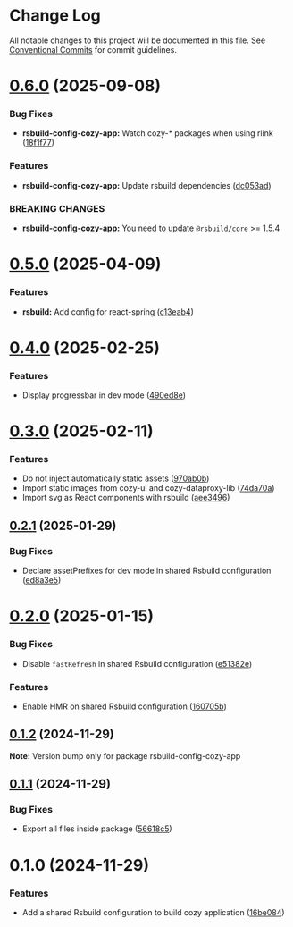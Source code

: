 # Change Log

All notable changes to this project will be documented in this file.
See [Conventional Commits](https://conventionalcommits.org) for commit guidelines.

# [0.6.0](https://github.com/cozy/cozy-libs/compare/rsbuild-config-cozy-app@0.5.0...rsbuild-config-cozy-app@0.6.0) (2025-09-08)

### Bug Fixes

- **rsbuild-config-cozy-app:** Watch cozy-\* packages when using rlink ([18f1f77](https://github.com/cozy/cozy-libs/commit/18f1f777103d6e8fe8e34db69ec9c0d9c3c4c94c))

### Features

- **rsbuild-config-cozy-app:** Update rsbuild dependencies ([dc053ad](https://github.com/cozy/cozy-libs/commit/dc053ad0b8f6f55fbb1d3f38af76fcb4b9b65001))

### BREAKING CHANGES

- **rsbuild-config-cozy-app:** You need to update `@rsbuild/core` >= 1.5.4

# [0.5.0](https://github.com/cozy/cozy-libs/compare/rsbuild-config-cozy-app@0.4.0...rsbuild-config-cozy-app@0.5.0) (2025-04-09)

### Features

- **rsbuild:** Add config for react-spring ([c13eab4](https://github.com/cozy/cozy-libs/commit/c13eab4b17934145db008d03b6531b85bb137879))

# [0.4.0](https://github.com/cozy/cozy-libs/compare/rsbuild-config-cozy-app@0.3.0...rsbuild-config-cozy-app@0.4.0) (2025-02-25)

### Features

- Display progressbar in dev mode ([490ed8e](https://github.com/cozy/cozy-libs/commit/490ed8e8de0a2197dedcf810e1606874ba1c8a0f))

# [0.3.0](https://github.com/cozy/cozy-libs/compare/rsbuild-config-cozy-app@0.2.1...rsbuild-config-cozy-app@0.3.0) (2025-02-11)

### Features

- Do not inject automatically static assets ([970ab0b](https://github.com/cozy/cozy-libs/commit/970ab0b0db465ef02b076d7bb83f4d33a7fefbc4))
- Import static images from cozy-ui and cozy-dataproxy-lib ([74da70a](https://github.com/cozy/cozy-libs/commit/74da70acda608c537f0970e70c80c86839dc438d))
- Import svg as React components with rsbuild ([aee3496](https://github.com/cozy/cozy-libs/commit/aee3496e75ae606daa7f0ddd6b93d2ffe9de4aea))

## [0.2.1](https://github.com/cozy/cozy-libs/compare/rsbuild-config-cozy-app@0.2.0...rsbuild-config-cozy-app@0.2.1) (2025-01-29)

### Bug Fixes

- Declare assetPrefixes for dev mode in shared Rsbuild configuration ([ed8a3e5](https://github.com/cozy/cozy-libs/commit/ed8a3e50dfa8b26d6af6cb8b7d09ef0944b15888))

# [0.2.0](https://github.com/cozy/cozy-libs/compare/rsbuild-config-cozy-app@0.1.2...rsbuild-config-cozy-app@0.2.0) (2025-01-15)

### Bug Fixes

- Disable `fastRefresh` in shared Rsbuild configuration ([e51382e](https://github.com/cozy/cozy-libs/commit/e51382e331e4256387f5ff0b485cba1122dfd8a3))

### Features

- Enable HMR on shared Rsbuild configuration ([160705b](https://github.com/cozy/cozy-libs/commit/160705b24d6e4ab8b6eccd3047dacaaae9cf7bc0))

## [0.1.2](https://github.com/cozy/cozy-libs/compare/rsbuild-config-cozy-app@0.1.1...rsbuild-config-cozy-app@0.1.2) (2024-11-29)

**Note:** Version bump only for package rsbuild-config-cozy-app

## [0.1.1](https://github.com/cozy/cozy-libs/compare/rsbuild-config-cozy-app@0.1.0...rsbuild-config-cozy-app@0.1.1) (2024-11-29)

### Bug Fixes

- Export all files inside package ([56618c5](https://github.com/cozy/cozy-libs/commit/56618c5308cb6b83226f5cc1e68897a3216ea562))

# 0.1.0 (2024-11-29)

### Features

- Add a shared Rsbuild configuration to build cozy application ([16be084](https://github.com/cozy/cozy-libs/commit/16be0844a8f9e10f626778c1fd4b3962a155545a))
